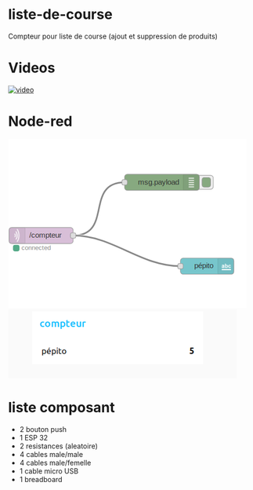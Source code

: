 # liste-de-course

Compteur pour liste de course (ajout et suppression de produits)

# Videos

[![video](https://img.youtube.com/vi/N2TuNgUEHdY/0.jpg)](https://www.youtube.com/watch?v=N2TuNgUEHdY)

# Node-red
![shema](compteur.png)
![shema](compteur1.png)

# liste composant

+ 2 bouton push
+ 1 ESP 32
+ 2 resistances (aleatoire)
+ 4 cables male/male
+ 4 cables male/femelle
+ 1 cable micro USB
+ 1 breadboard


